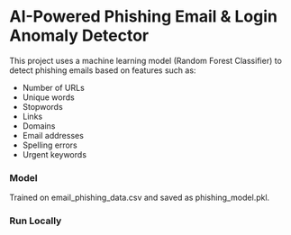 # AI-Powered Phishing Email & Login Anomaly Detector

This project uses a machine learning model (Random Forest Classifier) to detect phishing emails based on features such as:
- Number of URLs
- Unique words
- Stopwords
- Links
- Domains
- Email addresses
- Spelling errors
- Urgent keywords

###  Model
Trained on email_phishing_data.csv and saved as phishing_model.pkl.

###  Run Locally
